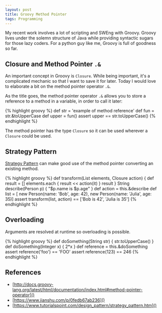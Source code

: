 ```yaml
---
layout: post
title: Groovy Method Pointer
tags: Programming
---
```


My recent work involves a lot of scripting and SWEng with Groovy. Groovy lives under the solemn structure of Java while providing syntactic sugars for those lazy coders. For a python guy like me, Groovy is full of goodness so far.

## Closure and Method Pointer `.&` 

An important concept in Groovy is `Closure`. While being important, it's a complicated mechanic so that I want to save it for later. Today I would love to elaborate a bit on the method pointer operator `.&`.

As the title goes, the method pointer operator `.&` allows you to store a reference to a method in a variable, in order to call it later:

{% highlight groovy %}
def str = 'example of method reference'
def fun = str.&toUpperCase
def upper = fun()
assert upper == str.toUpperCase()
{% endhighlight %}

The method pointer has the type `Closure` so it can be used wherever a `Closure` could be used. 


## Strategy Pattern

[Strategy Pattern](https://www.tutorialspoint.com/design_pattern/strategy_pattern.htm) can make good use of the method pointer converting an existing method.

{% highlight groovy %}
def transform(List elements, Closure action) {
    def result = []
    elements.each {
        result << action(it)
    }
    result
}
String describe(Person p) {
    "$p.name is $p.age"
}
def action = this.&describe
def list = [
    new Person(name: 'Bob',   age: 42),
    new Person(name: 'Julia', age: 35)]
assert transform(list, action) == ['Bob is 42', 'Julia is 35']
{% endhighlight %}


## Overloading

Arguments are resolved at runtime so overloading is possible.

{% highlight groovy %}
def doSomething(String str) { str.toUpperCase() }
def doSomething(Integer x) { 2*x }
def reference = this.&doSomething
assert reference('foo') == 'FOO'
assert reference(123)   == 246
{% endhighlight %}


## References

- [http://docs.groovy-lang.org/latest/html/documentation/index.html#method-pointer-operator]()
- [https://www.jianshu.com/p/0fedb67ab236]()
- [https://www.tutorialspoint.com/design_pattern/strategy_pattern.htm]()